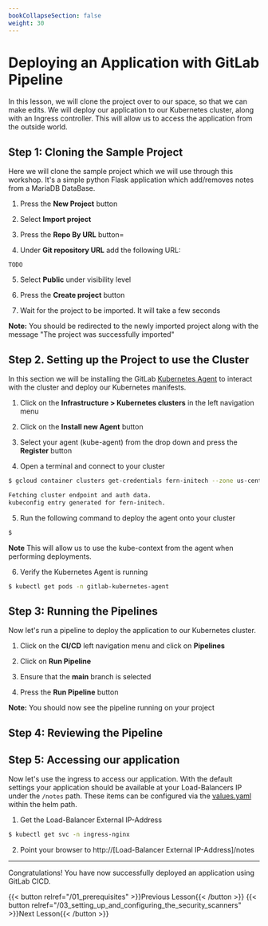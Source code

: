 ```yaml
---
bookCollapseSection: false
weight: 30
---
```


# Deploying an Application with GitLab Pipeline

In this lesson, we will clone the project over to our space, so that we can make
edits. We will deploy our application to our Kubernetes cluster, along with
an Ingress controller. This will allow us to access the application from the outside world.

## Step 1: Cloning the Sample Project

Here we will clone the sample project which we will use through this workshop. It's a simple python Flask application which add/removes notes from a MariaDB DataBase.

1. Press the **New Project** button

2. Select **Import project**

3. Press the **Repo By URL** button=

4. Under **Git repository URL** add the following URL:

```text
TODO
```

5. Select **Public** under visibility level

6. Press the **Create project** button

7. Wait for the project to be imported. It will take a few seconds

**Note:** You should be redirected to the newly imported project along with
the message "The project was successfully imported"

## Step 2. Setting up the Project to use the Cluster

In this section we will be installing the GitLab [Kubernetes Agent](https://docs.gitlab.com/ee/user/clusters/agent/) to interact with the cluster and deploy our Kubernetes manifests.

1. Click on the **Infrastructure > Kubernetes clusters** in the left navigation menu

2. Click on the **Install new Agent** button

3. Select your agent (kube-agent) from the drop down and press the **Register** button

4. Open a terminal and connect to your cluster

```bash
$ gcloud container clusters get-credentials fern-initech --zone us-central1-c --project fdiaz-02874dfa

Fetching cluster endpoint and auth data.
kubeconfig entry generated for fern-initech.
```

5. Run the following command to deploy the agent onto your cluster

```bash
$ 
```

**Note** This will allow us to use the kube-context from the agent when
performing deployments.

6. Verify the Kubernetes Agent is running

```bash
$ kubectl get pods -n gitlab-kubernetes-agent
```

## Step 3: Running the Pipelines

Now let's run a pipeline to deploy the application to our Kubernetes cluster.

1. Click on the **CI/CD** left navigation menu and click on **Pipelines**

2. Click on **Run Pipeline**

3. Ensure that the **main** branch is selected

4. Press the **Run Pipeline** button

**Note:** You should now see the pipeline running on your project

## Step 4: Reviewing the Pipeline

## Step 5: Accessing our application

Now let's use the ingress to access our application. With the default settings
your application should be available at your Load-Balancers IP under the `/notes` path. These items can be configured via the [values.yaml]() within
the helm path.

1. Get the Load-Balancer External IP-Address

```bash
$ kubectl get svc -n ingress-nginx
```

2. Point your browser to http://[Load-Balancer External IP-Address]/notes
---

Congratulations! You have now successfully deployed an application using GitLab CICD.

{{< button relref="/01_prerequisites" >}}Previous Lesson{{< /button >}}
{{< button relref="/03_setting_up_and_configuring_the_security_scanners" >}}Next Lesson{{< /button >}}
